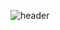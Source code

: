 ![header](https://capsule-render.vercel.app/api?type=Venom&text=2zidol&fontColor=FFE4B5&animation=twinkling&color=timeGradient)
